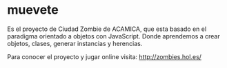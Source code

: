 # muevete
Es el proyecto de Ciudad Zombie de ACAMICA, que esta basado en el paradigma orientado a objetos con JavaScript.
Donde aprendemos a crear objetos, clases, generar instancias y herencias.

Para conocer el proyecto y jugar online visita: 
http://zombies.hol.es/
